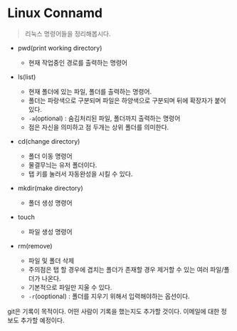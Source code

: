 # Linux Connamd
> 리눅스 명령어들을 정리해봅시다. 

- pwd(print working directory)
    - 현재 작업중인 경로를 출력하는 명령어

- ls(list) 
    - 현재 폴더에 있는 파일, 폴더를 출력하는 명령어.
    - 폴더는 파랑색으로 구분되며 파일은 하양색으로 구분되며 뒤에 확장자가 붙어있다.
    - `-a`(optional) : 숨김처리된 파일, 폴더까지 출력하는 명령어
    - 점은 자신을 의미하고 점 두개는 상위 폴더를 의미한다. 

- cd(change directory)
    - 폴더 이동 명령어
    - 물결무늬는 유저 폴더이다.
    - 탭 키를 눌러서 자동완성을 시킬 수 있다. 

- mkdir(make directory)
    - 폴더 생성 명령어

- touch
    - 파일 생성 명령어

- rm(remove)
    - 파일 및 폴더 삭제
    - 주의점은 탭 할 경우에 겹치는 폴더가 존재할 경우 제거할 수 있는 여러 파일/폴더가 나온다.
    - 기본적으로 파일만 지울 수 있다. 
    - `-r`(ooptional) : 폴더를 지우기 위해서 입력해야하는 옵션이다.

git은 기록이 목적이다. 어떤 사람이 기록을 했는지도 추가할 것이다. 
이메일에 대한 정보도 추가할 예정이다. 
